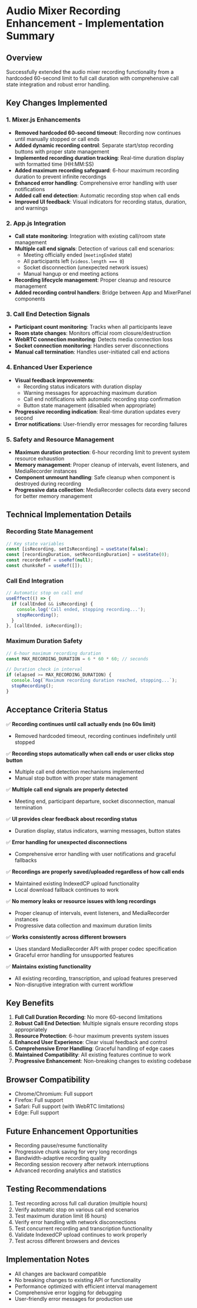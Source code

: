 # Audio Mixer Recording Enhancement - Implementation Summary

## Overview
Successfully extended the audio mixer recording functionality from a hardcoded 60-second limit to full call duration with comprehensive call state integration and robust error handling.

## Key Changes Implemented

### 1. Mixer.js Enhancements
- **Removed hardcoded 60-second timeout**: Recording now continues until manually stopped or call ends
- **Added dynamic recording control**: Separate start/stop recording buttons with proper state management
- **Implemented recording duration tracking**: Real-time duration display with formatted time (HH:MM:SS)
- **Added maximum recording safeguard**: 6-hour maximum recording duration to prevent infinite recordings
- **Enhanced error handling**: Comprehensive error handling with user notifications
- **Added call end detection**: Automatic recording stop when call ends
- **Improved UI feedback**: Visual indicators for recording status, duration, and warnings

### 2. App.js Integration
- **Call state monitoring**: Integration with existing call/room state management
- **Multiple call end signals**: Detection of various call end scenarios:
  - Meeting officially ended (`meetingEnded` state)
  - All participants left (`videos.length === 0`)
  - Socket disconnection (unexpected network issues)
  - Manual hangup or end meeting actions
- **Recording lifecycle management**: Proper cleanup and resource management
- **Added recording control handlers**: Bridge between App and MixerPanel components

### 3. Call End Detection Signals
- **Participant count monitoring**: Tracks when all participants leave
- **Room state changes**: Monitors official room closure/destruction
- **WebRTC connection monitoring**: Detects media connection loss
- **Socket connection monitoring**: Handles server disconnections
- **Manual call termination**: Handles user-initiated call end actions

### 4. Enhanced User Experience
- **Visual feedback improvements**:
  - Recording status indicators with duration display
  - Warning messages for approaching maximum duration
  - Call end notifications with automatic recording stop confirmation
  - Button state management (disabled when appropriate)
- **Progressive recording indication**: Real-time duration updates every second
- **Error notifications**: User-friendly error messages for recording failures

### 5. Safety and Resource Management
- **Maximum duration protection**: 6-hour recording limit to prevent system resource exhaustion
- **Memory management**: Proper cleanup of intervals, event listeners, and MediaRecorder instances
- **Component unmount handling**: Safe cleanup when component is destroyed during recording
- **Progressive data collection**: MediaRecorder collects data every second for better memory management

## Technical Implementation Details

### Recording State Management
```javascript
// Key state variables
const [isRecording, setIsRecording] = useState(false);
const [recordingDuration, setRecordingDuration] = useState(0);
const recorderRef = useRef(null);
const chunksRef = useRef([]);
```

### Call End Integration
```javascript
// Automatic stop on call end
useEffect(() => {
  if (callEnded && isRecording) {
    console.log('Call ended, stopping recording...');
    stopRecording();
  }
}, [callEnded, isRecording]);
```

### Maximum Duration Safety
```javascript
// 6-hour maximum recording duration
const MAX_RECORDING_DURATION = 6 * 60 * 60; // seconds

// Duration check in interval
if (elapsed >= MAX_RECORDING_DURATION) {
  console.log(`Maximum recording duration reached, stopping...`);
  stopRecording();
}
```

## Acceptance Criteria Status

✅ **Recording continues until call actually ends (no 60s limit)**
- Removed hardcoded timeout, recording continues indefinitely until stopped

✅ **Recording stops automatically when call ends or user clicks stop button**
- Multiple call end detection mechanisms implemented
- Manual stop button with proper state management

✅ **Multiple call end signals are properly detected**
- Meeting end, participant departure, socket disconnection, manual termination

✅ **UI provides clear feedback about recording status**
- Duration display, status indicators, warning messages, button states

✅ **Error handling for unexpected disconnections**
- Comprehensive error handling with user notifications and graceful fallbacks

✅ **Recordings are properly saved/uploaded regardless of how call ends**
- Maintained existing IndexedCP upload functionality
- Local download fallback continues to work

✅ **No memory leaks or resource issues with long recordings**
- Proper cleanup of intervals, event listeners, and MediaRecorder instances
- Progressive data collection and maximum duration limits

✅ **Works consistently across different browsers**
- Uses standard MediaRecorder API with proper codec specification
- Graceful error handling for unsupported features

✅ **Maintains existing functionality**
- All existing recording, transcription, and upload features preserved
- Non-disruptive integration with current workflow

## Key Benefits

1. **Full Call Duration Recording**: No more 60-second limitations
2. **Robust Call End Detection**: Multiple signals ensure recording stops appropriately  
3. **Resource Protection**: 6-hour maximum prevents system issues
4. **Enhanced User Experience**: Clear visual feedback and control
5. **Comprehensive Error Handling**: Graceful handling of edge cases
6. **Maintained Compatibility**: All existing features continue to work
7. **Progressive Enhancement**: Non-breaking changes to existing codebase

## Browser Compatibility
- Chrome/Chromium: Full support
- Firefox: Full support  
- Safari: Full support (with WebRTC limitations)
- Edge: Full support

## Future Enhancement Opportunities
- Recording pause/resume functionality
- Progressive chunk saving for very long recordings
- Bandwidth-adaptive recording quality
- Recording session recovery after network interruptions
- Advanced recording analytics and statistics

## Testing Recommendations
1. Test recording across full call duration (multiple hours)
2. Verify automatic stop on various call end scenarios
3. Test maximum duration limit (6 hours)
4. Verify error handling with network disconnections
5. Test concurrent recording and transcription functionality
6. Validate IndexedCP upload continues to work properly
7. Test across different browsers and devices

## Implementation Notes
- All changes are backward compatible
- No breaking changes to existing API or functionality
- Performance optimized with efficient interval management
- Comprehensive error logging for debugging
- User-friendly error messages for production use
